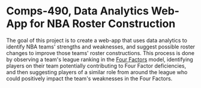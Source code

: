 # Comps-490, Data Analytics Web-App for NBA Roster Construction

The goal of this project is to create a web-app that uses data analytics to identify NBA teams' strengths and weaknesses, and suggest possible roster changes to improve those teams' roster constructions. This process is done by observing a team's league ranking in the [Four Factors](https://squared2020.com/2017/09/05/introduction-to-olivers-four-factors/) model, identifying players on their team potentially contributing to Four Factor deficiencies, and then suggesting players of a similar role from around the league who could positively impact the team's weaknesses in the Four Factors.

